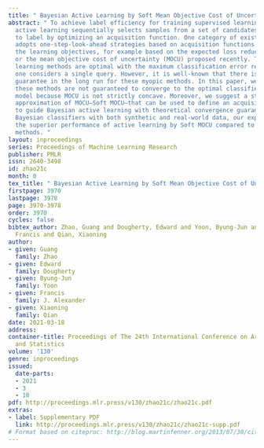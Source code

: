 ```yaml
---
title: " Bayesian Active Learning by Soft Mean Objective Cost of Uncertainty "
abstract: " To achieve label efficiency for training supervised learning models, pool-based
  active learning sequentially selects samples from a set of candidates as queries
  to label by optimizing an acquisition function. One category of existing methods
  adopts one-step-look-ahead strategies based on acquisition functions tailored with
  the learning objectives, for example based on the expected loss reduction (ELR)
  or the mean objective cost of uncertainty (MOCU) proposed recently. These active
  learning methods are optimal with the maximum classification error reduction when
  one considers a single query. However, it is well-known that there is no performance
  guarantee in the long run for these myopic methods. In this paper, we show that
  these methods are not guaranteed to converge to the optimal classifier of the true
  model because MOCU is not strictly concave. Moreover, we suggest a strictly concave
  approximation of MOCU—Soft MOCU—that can be used to define an acquisition function
  to guide Bayesian active learning with theoretical convergence guarantee. For training
  Bayesian classifiers with both synthetic and real-world data, our experiments demonstrate
  the superior performance of active learning by Soft MOCU compared to other existing
  methods. "
layout: inproceedings
series: Proceedings of Machine Learning Research
publisher: PMLR
issn: 2640-3498
id: zhao21c
month: 0
tex_title: " Bayesian Active Learning by Soft Mean Objective Cost of Uncertainty "
firstpage: 3970
lastpage: 3978
page: 3970-3978
order: 3970
cycles: false
bibtex_author: Zhao, Guang and Dougherty, Edward and Yoon, Byung-Jun and J. Alexander,
  Francis and Qian, Xiaoning
author:
- given: Guang
  family: Zhao
- given: Edward
  family: Dougherty
- given: Byung-Jun
  family: Yoon
- given: Francis
  family: J. Alexander
- given: Xiaoning
  family: Qian
date: 2021-03-18
address: 
container-title: Proceedings of The 24th International Conference on Artificial Intelligence
  and Statistics
volume: '130'
genre: inproceedings
issued:
  date-parts:
  - 2021
  - 3
  - 18
pdf: http://proceedings.mlr.press/v130/zhao21c/zhao21c.pdf
extras:
- label: Supplementary PDF
  link: http://proceedings.mlr.press/v130/zhao21c/zhao21c-supp.pdf
# Format based on citeproc: http://blog.martinfenner.org/2013/07/30/citeproc-yaml-for-bibliographies/
---
```


